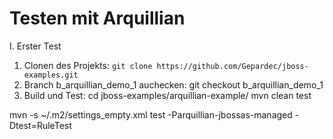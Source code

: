 Testen mit Arquillian
=====================

I. Erster Test
1. Clonen des Projekts: `git clone https://github.com/Gepardec/jboss-examples.git`
2. Branch b_arquillian_demo_1 auchecken: git checkout b_arquillian_demo_1
3. Build und Test:
    cd jboss-examples/arquillian-example/
    mvn clean test

 mvn -s ~/.m2/settings_empty.xml test -Parquillian-jbossas-managed -Dtest=RuleTest
